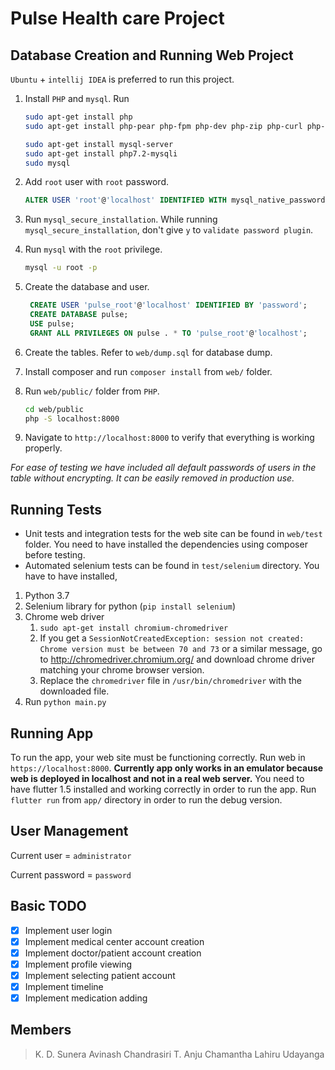 # Pulse Health care Project

## Database Creation and Running Web Project

`Ubuntu` + `intellij IDEA` is preferred to run this project.

1. Install `PHP` and `mysql`. Run 

   ```bash
   sudo apt-get install php
   sudo apt-get install php-pear php-fpm php-dev php-zip php-curl php-xmlrpc php-gd php-mysql php-mbstring php-xml libapache2-mod-php
   
   sudo apt-get install mysql-server
   sudo apt-get install php7.2-mysqli
   sudo mysql
   ```

2. Add `root` user with `root` password.

   ```sql
   ALTER USER 'root'@'localhost' IDENTIFIED WITH mysql_native_password BY 'root';
   ```

3. Run `mysql_secure_installation`. While running `mysql_secure_installation`, don't give `y` to `validate password plugin`.

4. Run `mysql` with the `root` privilege.

   ```bash
   mysql -u root -p
   ```

6. Create the database and user.
   
   ```sql
    CREATE USER 'pulse_root'@'localhost' IDENTIFIED BY 'password';
    CREATE DATABASE pulse;
    USE pulse;
    GRANT ALL PRIVILEGES ON pulse . * TO 'pulse_root'@'localhost';
   ```
   
5. Create the tables. Refer to `web/dump.sql` for database dump.

6. Install composer and run `composer install` from `web/` folder.

8. Run `web/public/` folder from `PHP`.

    ```bash
    cd web/public
    php -S localhost:8000
    ```

9. Navigate to `http://localhost:8000` to verify that everything is working properly.

*For ease of testing we have included all default passwords of users in the table without encrypting. It can be easily removed in production use.*

## Running Tests

* Unit tests and integration tests for the web site can be found in `web/test` folder. You need to have installed the dependencies using composer before testing.
* Automated selenium tests can be found in `test/selenium` directory. You have to have installed,

1. Python 3.7
2. Selenium library for python (`pip install selenium`)
3. Chrome web driver
   1. `sudo apt-get install chromium-chromedriver`
   2. If you get a `SessionNotCreatedException: session not created: Chrome version must be between 70 and 73` or a similar message, go to http://chromedriver.chromium.org/ and download chrome driver matching your chrome browser version.
   3. Replace the `chromedriver` file in `/usr/bin/chromedriver` with the downloaded file.
4. Run `python main.py`

## Running App

To run the app, your web site must be functioning correctly. Run web in `https://localhost:8000`. **Currently app only works in an emulator because web is deployed in localhost and not in a real web server.** You need to have flutter 1.5 installed and working correctly in order to run the app. Run `flutter run` from `app/` directory in order to run the debug version.

## User Management

Current user = `administrator`

Current password = `password`

## Basic TODO

- [x] Implement user login
- [x] Implement medical center account creation
- [x] Implement doctor/patient account creation
- [x] Implement profile viewing
- [x] Implement selecting patient account
- [x] Implement timeline
- [x] Implement medication adding

## Members

>  K. D. Sunera Avinash Chandrasiri
>  T. Anju Chamantha
>  Lahiru Udayanga